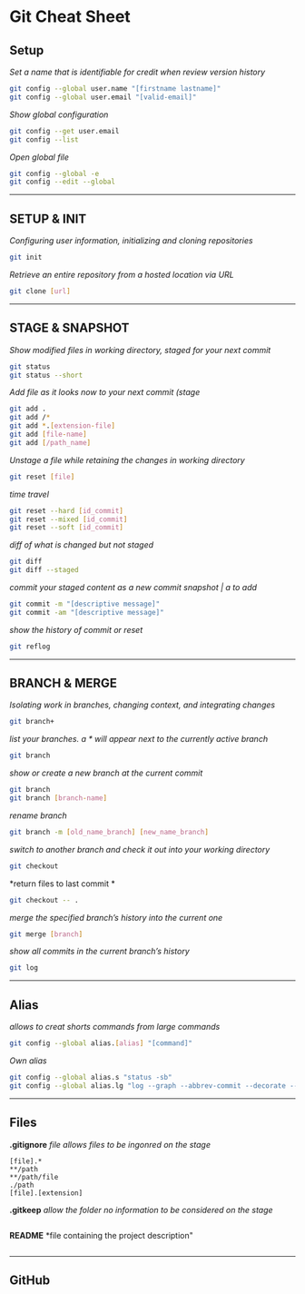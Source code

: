 # Git Cheat Sheet

## Setup


*Set a name that is identifiable for credit when review version history*
```sh
git config --global user.name "[firstname lastname]"
git config --global user.email "[valid-email]"
```

*Show global configuration* 
```sh
git config --get user.email
git config --list
```

*Open global file*
```sh
git config --global -e
git config --edit --global
```

----------
## SETUP & INIT 


*Configuring user information, initializing and cloning repositories*
```sh
git init
```

*Retrieve an entire repository from a hosted location via URL*
```sh
git clone [url]
```
----------

## STAGE & SNAPSHOT

*Show modified files in working directory, staged for your next commit*
```sh
git status
git status --short
```
*Add file as it looks now to your next commit (stage*
```sh
git add .
git add /*
git add *.[extension-file]
git add [file-name]
git add [/path_name]
```

*Unstage a file while retaining the changes in working directory*
```sh
git reset [file]
```

*time travel*
```sh
git reset --hard [id_commit]
git reset --mixed [id_commit]
git reset --soft [id_commit]
```


*diff of what is changed but not staged*
```sh
git diff
git diff --staged
```

*commit your staged content as a new commit snapshot | a to add*
```sh
git commit -m "[descriptive message]"
git commit -am "[descriptive message]"
```

*show the history of commit or reset*
```sh
git reflog
```

----------

## BRANCH & MERGE
*Isolating work in branches, changing context, and integrating changes*
```sh
git branch+
```

*list your branches. a * will appear next to the currently active branch*
```sh
git branch
```


*show or create a new branch at the current commit*
```sh
git branch
git branch [branch-name]
```

*rename branch*
```sh
git branch -m [old_name_branch] [new_name_branch]
```


*switch to another branch and check it out into your working directory*
```sh
git checkout
```

*return files to last commit *
```sh
git checkout -- .
```


*merge the specified branch’s history into the current one*
```sh
git merge [branch]
```


*show all commits in the current branch’s history*
```sh
git log
```

-----------
## Alias

*allows to creat shorts commands from large commands*
```sh
git config --global alias.[alias] "[command]"
```

*Own alias*
```sh
git config --global alias.s "status -sb"
git config --global alias.lg "log --graph --abbrev-commit --decorate --format=format:'%C(bold blue)%h%C(reset) - %C(bold green)(%ar)%C(reset) %C(white)%s%C(reset) %C(dim white)- %an%C(reset)%C(bold yellow)%d%C(reset)' --all"
```




-----------

## Files 

**.gitignore** *file allows files to be ingonred on the stage*
```
[file].*
**/path
**/path/file
./path  
[file].[extension]
```

**.gitkeep** *allow the folder no information to be considered on the stage*
```
```

**README** *file containing the project description"
```
```

-----------
## GitHub